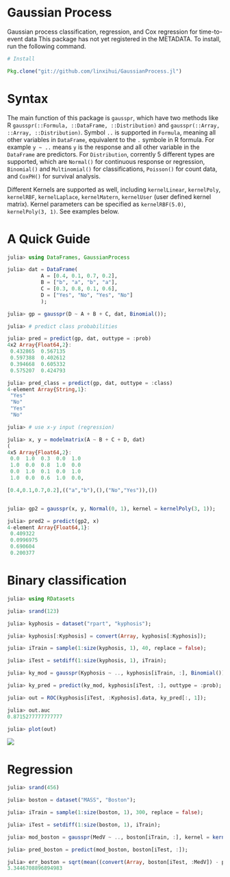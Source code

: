 # Gaussian Process

Gaussian process classification, regression, and Cox regression for time-to-event data
This package has not yet registered in the METADATA. To install, run the following command.

```julia
# Install

Pkg.clone("git://github.com/linxihui/GaussianProcess.jl")

```

# Syntax

The main function of this package is `gausspr`, which have two methods like R
`gausspr(::Formula, ::DataFrame, ::Distribution)` and `gausspr(::Array, ::Array, ::Distribution)`. 
Symbol `..` is supported in `Formula`, meaning all other variables in `DataFrame`, equivalent to
the `.` symbole in R formula. For example `y ~ ..` means `y` is the response and all other variable
in the `DataFrame` are predictors.  For `Distribution`, corrently 5 different types are supported, 
which are `Normal()` for continuous response or regression, `Binomial()` and `Multinomial()` for 
classifications, `Poisson()`  for count data, and `CoxPH()` for survival analysis.

Different Kernels are supported as well, including `kernelLinear`, `kernelPoly`, `kernelRBF`, `kernelLaplace`, `kernelMatern`, `kernelUser` (user defined kernel matrix). Kernel parameters can be specified as `kernelRBF(5.0)`, `kernelPoly(3, 1)`. See examples below.

# A Quick Guide

```julia
julia> using DataFrames, GaussianProcess

julia> dat = DataFrame(
           A = [0.4, 0.1, 0.7, 0.2],
           B = ["b", "a", "b", "a"],
           C = [0.3, 0.8, 0.1, 0.6],
           D = ["Yes", "No", "Yes", "No"]
           );

julia> gp = gausspr(D ~ A + B + C, dat, Binomial());

julia> # predict class probabilities

julia> pred = predict(gp, dat, outtype = :prob)
4x2 Array{Float64,2}:
 0.432865  0.567135
 0.597388  0.402612
 0.394668  0.605332
 0.575207  0.424793

julia> pred_class = predict(gp, dat, outtype = :class)
4-element Array{String,1}:
 "Yes"
 "No"
 "Yes"
 "No"

julia> # use x-y input (regression)

julia> x, y = modelmatrix(A ~ B + C + D, dat)
(
4x5 Array{Float64,2}:
 0.0  1.0  0.3  0.0  1.0
 1.0  0.0  0.8  1.0  0.0
 0.0  1.0  0.1  0.0  1.0
 1.0  0.0  0.6  1.0  0.0,

[0.4,0.1,0.7,0.2],(("a","b"),(),("No","Yes")),())


julia> gp2 = gausspr(x, y, Normal(0, 1), kernel = kernelPoly(3, 1));

julia> pred2 = predict(gp2, x)
4-element Array{Float64,1}:
 0.409322
 0.0996975
 0.690604
 0.200377 
```

# Binary classification

```julia
julia> using RDatasets

julia> srand(123)

julia> kyphosis = dataset("rpart", "kyphosis");

julia> kyphosis[:Kyphosis] = convert(Array, kyphosis[:Kyphosis]);

julia> iTrain = sample(1:size(kyphosis, 1), 40, replace = false);

julia> iTest = setdiff(1:size(kyphosis, 1), iTrain);

julia> ky_mod = gausspr(Kyphosis ~ .., kyphosis[iTrain, :], Binomial());

julia> ky_pred = predict(ky_mod, kyphosis[iTest, :], outtype = :prob);

julia> out = ROC(kyphosis[iTest, :Kyphosis].data, ky_pred[:, 1]);

julia> out.auc
0.8715277777777777

julia> plot(out)
```
![](https://rawgit.com/linxihui/Misc/master/Images/GaussianProcess.jl/ROC.svg)


# Regression

```julia
julia> srand(456)

julia> boston = dataset("MASS", "Boston");

julia> iTrain = sample(1:size(boston, 1), 300, replace = false);

julia> iTest = setdiff(1:size(boston, 1), iTrain);

julia> mod_boston = gausspr(MedV ~ .., boston[iTrain, :], kernel = kernelMatern(2, 1));

julia> pred_boston = predict(mod_boston, boston[iTest, :]);

julia> err_boston = sqrt(mean((convert(Array, boston[iTest, :MedV]) - pred_boston).^2))
3.3446708896894983
```
